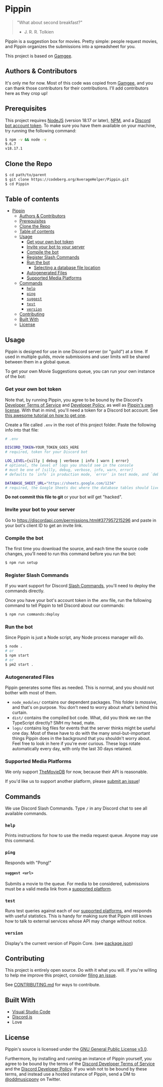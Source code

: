# Pippin

> "What about second breakfast?"
>
> - J. R. R. Tolkien

Pippin is a suggestion box for movies. Pretty simple: people request movies, and Pippin organizes the submissions into a spreadsheet for you.

This project is based on [Gamgee](https://github.com/AverageHelper/Gamgee).

## Authors & Contributors

It's only me for now. Most of this code was copied from [Gamgee](https://github.com/AverageHelper/Gamgee), and you can thank those contributors for their contributions. I'll add contributors here as they crop up!

## Prerequisites

This project requires [NodeJS](https://nodejs.org/) (version 18.17 or later), [NPM](https://npmjs.org/), and a [Discord bot account token](https://www.howtogeek.com/364225/how-to-make-your-own-discord-bot/).
To make sure you have them available on your machine,
try running the following command:

```sh
$ npm -v && node -v
9.6.7
v18.17.1
```

## Clone the Repo

```sh
$ cd path/to/parent
$ git clone https://codeberg.org/AverageHelper/Pippin.git
$ cd Pippin
```

## Table of contents

- [Pippin](#Pippin)
  - [Authors & Contributors](#authors--contributors)
  - [Prerequisites](#prerequisites)
  - [Clone the Repo](#clone-the-repo)
  - [Table of contents](#table-of-contents)
  - [Usage](#usage)
    - [Get your own bot token](#get-your-own-bot-token)
    - [Invite your bot to your server](#invite-your-bot-to-your-server)
    - [Compile the bot](#compile-the-bot)
    - [Register Slash Commands](#register-slash-commands)
    - [Run the bot](#run-the-bot)
      - [Selecting a database file location](#selecting-a-database-file-location)
    - [Autogenerated Files](#autogenerated-files)
    - [Supported Media Platforms](#supported-media-platforms)
  - [Commands](#commands)
    - [`help`](#help)
    - [`ping`](#ping)
    - [`suggest`](#suggest-url)
    - [`test`](#test)
    - [`version`](#version)
  - [Contributing](#contributing)
  - [Built With](#built-with)
  - [License](#license)

## Usage

Pippin is designed for use in one Discord server (or "guild") at a time. If used in multiple guilds, movie submissions and user limits will be shared between them in a global queue.

To get your own Movie Suggestions queue, you can run your own instance of the bot:

### Get your own bot token

Note that, by running Pippin, you agree to be bound by the Discord's [Developer Terms of Service](https://support-dev.discord.com/hc/en-us/articles/8562894815383) and [Developer Policy](https://support-dev.discord.com/hc/en-us/articles/8563934450327), as well as [Pippin's own license](/LICENSE). With that in mind, you'll need a token for a Discord bot account. See [this awesome tutorial on how to get one](https://www.howtogeek.com/364225/how-to-make-your-own-discord-bot/).

Create a file called `.env` in the root of this project folder. Paste the following info into that file:

```sh
# .env

DISCORD_TOKEN=YOUR_TOKEN_GOES_HERE
# required, token for your Discord bot

LOG_LEVEL={silly | debug | verbose | info | warn | error}
# optional, the level of logs you should see in the console
# must be one of [silly, debug, verbose, info, warn, error]
# defaults to `info` in production mode, `error` in test mode, and `debug` in any other mode

DATABASE_SHEET_URL="https://sheets.google.com/1234"
# required, the Google Sheets doc where the database tables should live.
```

**Do not commit this file to git** or your bot _will_ get "hacked".

### Invite your bot to your server

Go to https://discordapi.com/permissions.html#377957215296 and paste in your bot's client ID to get an invite link.

### Compile the bot

The first time you download the source, and each time the source code changes, you'll need to run this command before you run the bot:

```sh
$ npm run setup
```

### Register Slash Commands

If you want support for Discord [Slash Commands](https://support.discord.com/hc/en-us/articles/1500000368501-Slash-Commands-FAQ), you'll need to deploy the commands directly.

Once you have your bot's account token in the .env file, run the following command to tell Pippin to tell Discord about our commands:

```sh
$ npm run commands:deploy
```

### Run the bot

Since Pippin is just a Node script, any Node process manager will do.

```sh
$ node .
# or
$ npm start
# or
$ pm2 start .
```

### Autogenerated Files

Pippin generates some files as needed. This is normal, and you should not bother with most of them.

- `node_modules/` contains our dependent packages. This folder is _massive_, and that's on purpose. You don't need to worry about what's behind this curtain.
- `dist/` contains the compiled bot code. What, did you think we ran the TypeScript directly? SMH my head, mate.
- `logs/` contains log files for events that the server thinks might be useful one day. Most of these have to do with the many smol-but-important things Pippin does in the background that you shouldn't worry about. Feel free to look in here if you're ever curious. These logs rotate automatically every day, with only the last 30 days retained.

### Supported Media Platforms

We only support [TheMovieDB](https://www.themoviedb.org/) for now, because their API is reasonable.

If you'd like us to support another platform, please [submit an issue](https://codeberg.org/AverageHelper/Pippin/issues/new?template=.github%2fISSUE_TEMPLATE%2ffeature_request.md)!

## Commands

We use Discord Slash Commands. Type `/` in any Discord chat to see all available commands.

### `help`

Prints instructions for how to use the media request queue. Anyone may use this command.

### `ping`

Responds with "Pong!"

#### `suggest <url>`

Submits a movie to the queue. For media to be considered, submissions must be a valid media link from a [supported platform](#supported-music-platforms).

### `test`

Runs test queries against each of our [supported platforms](#supported-music-platforms), and responds with useful statistics. This is handy for making sure that Pippin still knows how to talk to external services whose API may change without notice.

### `version`

Display's the current version of Pippin Core. (see [package.json](https://codeberg.org/AverageHelper/Pippin/src/branch/main/package.json#L3))

## Contributing

This project is entirely open source. Do with it what you will. If you're willing to help me improve this project, consider [filing an issue](https://codeberg.org/AverageHelper/Pippin/issues/new/choose).

See [CONTRIBUTING.md](/CONTRIBUTING.md) for ways to contribute.

## Built With

- [Visual Studio Code](https://code.visualstudio.com/)
- [Discord.js](https://discord.js.org/)
- Love

## License

Pippin's source is licensed under the [GNU General Public License v3.0](LICENSE).

Furthermore, by installing and running an instance of Pippin yourself, you agree
to be bound by the terms of the [Discord Developer Terms of Service](https://support-dev.discord.com/hc/en-us/articles/8562894815383) and the [Discord Developer Policy](https://support-dev.discord.com/hc/en-us/articles/8563934450327). If you wish not to be bound by these terms, and instead use a hosted instance of Pippin, send a DM to [@oddmusicpony](https://twitter.com/oddmusicpony) on Twitter.
